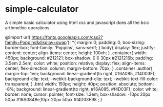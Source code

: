 # simple-calculator
A simple basic calculator using html css and javascript 
does all the bsic arthmethic operations



@import url('https://fonts.googleapis.com/css2?family=Poppins&display=swap');
*{
    margin: 0;
    padding: 0;
    box-sizing: border-box;
    font-family: 'Poppins', sans-serif;
}
body{
    display: flex;
    justify-content: center;
    align-items: center;
    height: 100vh;
}
.container{
    width: 450px;
    background: #212121;
    box-shadow: 0 0 30px #2121216b;
    padding: 3.5em 2.5em;
    color: white;
    position: relative;
    display: flex;
    align-items: center;
    flex-direction: column;
     margin-bottom: 70px;
}
.container .author{
    margin-top: 1em;
    background: linear-gradient(to right, #16A085, #f4D03F);
    background-clip: text;
    -webkit-background-clip: text;
    -webkit-text-fill-color: transparent;
}
.btn{
    width: 150px;
    height: 40px;
    position: absolute;
    bottom: -8%;
    background: linear-gradient(to right, #16A085, #f4D03F);
    color: white;
    border: none;
    cursor: pointer;
    font-size: 1.3em;
    box-shadow: -10px 20px 50px #16A0848e,10px 20px 50px #f4D03F98 ;
}